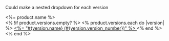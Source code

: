 Could make a nested dropdown for each version

<div class="navbar-dropdown">
  <div class="nested navbar-item dropdown">
    <div class="dropdown-trigger">
      <div aria-haspopup="true" aria-controls="dropdown-menu">
        <%= product.name %>
        <span class="icon is-small">
          <i class="fas fa-angle-down" aria-hidden="true"></i>
        </span>
      </div>
    </div>
    <div class="dropdown-menu" id="dropdown-menu" role="menu">
      <div class="dropdown-content">
        <% !if product.versions.empty? %>
          <% product.versions.each do |version| %>
          <a href="/<%=product.slug%>/<%=version.version_number%>" class="dropdown-item">
            <%= "#{version.name} (#{version.version_number})" %>
          </a>
          <% end %>
        <% end %>
      </div>
    </div>
  </div>
</div>
